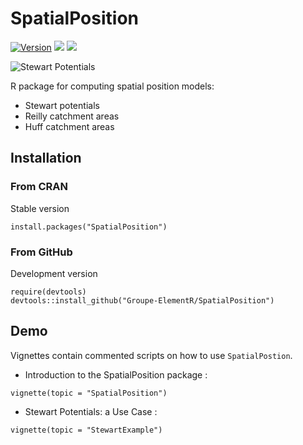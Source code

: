 # SpatialPosition

[![Version](http://www.r-pkg.org/badges/version/SpatialPosition)](https://cran.rstudio.com/web/packages/SpatialPosition/)
![](http://cranlogs.r-pkg.org/badges/SpatialPosition?color=brightgreen)
![](https://travis-ci.org/Groupe-ElementR/SpatialPosition.svg?branch=master)

![Stewart Potentials ](http://rgeomatic.hypotheses.org/files/2015/12/potentials.png)

R package for computing spatial position models:  

* Stewart potentials
* Reilly catchment areas
* Huff catchment areas



## Installation
### From CRAN
Stable version
```{r}
install.packages("SpatialPosition")
```

### From GitHub
Development version
```{r}
require(devtools)
devtools::install_github("Groupe-ElementR/SpatialPosition")
```

## Demo
Vignettes contain commented scripts on how to use `SpatialPostion`.

* Introduction to the SpatialPosition package :
```{r}
vignette(topic = "SpatialPosition")
```

* Stewart Potentials: a Use Case :
```{r}
vignette(topic = "StewartExample")
```
